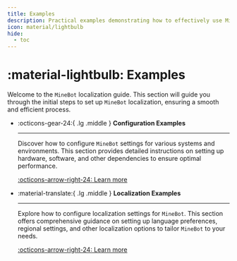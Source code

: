 ```yaml
---
title: Examples
description: Practical examples demonstrating how to effectively use MineBot.
icon: material/lightbulb
hide:
  - toc
---
```


# :material-lightbulb: Examples

Welcome to the `MineBot` localization guide. This section will guide you through the initial steps to set up `MineBot` localization, ensuring a smooth and efficient process.

<div class="grid cards" markdown>

-   :octicons-gear-24:{ .lg .middle } **Configuration Examples**

    ---

    Discover how to configure `MineBot` settings for various systems and environments. This section provides detailed instructions on setting up hardware, software, and other dependencies to ensure optimal performance.

    [:octicons-arrow-right-24: Learn more](./configuration/index.md)

-   :material-translate:{ .lg .middle } **Localization Examples**

    ---

    Explore how to configure localization settings for `MineBot`. This section offers comprehensive guidance on setting up language preferences, regional settings, and other localization options to tailor `MineBot` to your needs.

    [:octicons-arrow-right-24: Learn more](./localization/index.md)

</div>